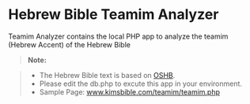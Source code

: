# Hebrew Bible Teamim Analyzer

Teamim Analyzer contains the local PHP app to analyze the teamim (Hebrew Accent) of the Hebrew Bible


> **Note:**

> - The Hebrew Bible text is based on [OSHB](https://github.com/openscriptures/morphhb/tree/master/parsing/ParsingApp). 
> - Please edit the db.php to excute this app in your environment.
> - Sample Page: www.kimsbible.com/teamim/teamim.php

